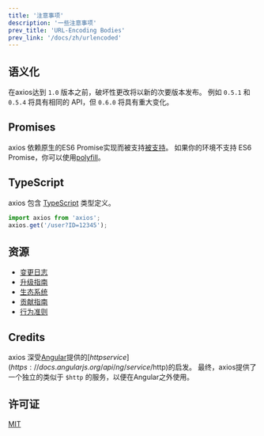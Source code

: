 ```yaml
---
title: '注意事项'
description: '一些注意事项'
prev_title: 'URL-Encoding Bodies'
prev_link: '/docs/zh/urlencoded'
---
```


## 语义化
在axios达到 `1.0` 版本之前，破坏性更改将以新的次要版本发布。 例如 `0.5.1` 和 `0.5.4` 将具有相同的 API，但 `0.6.0` 将具有重大变化。

## Promises

axios 依赖原生的ES6 Promise实现而被支持[被支持](http://caniuse.com/promises)。
如果你的环境不支持 ES6 Promise，你可以使用[polyfill](https://github.com/jakearchibald/es6-promise)。

## TypeScript
axios 包含 [TypeScript](http://typescriptlang.org) 类型定义。
```typescript
import axios from 'axios';
axios.get('/user?ID=12345');
```

## 资源

* [变更日志](https://github.com/axios/axios/blob/master/CHANGELOG.md)
* [升级指南](https://github.com/axios/axios/blob/master/UPGRADE_GUIDE.md)
* [生态系统](https://github.com/axios/axios/blob/master/ECOSYSTEM.md)
* [贡献指南](https://github.com/axios/axios/blob/master/CONTRIBUTING.md)
* [行为准则](https://github.com/axios/axios/blob/master/CODE_OF_CONDUCT.md)

## Credits

axios 深受[Angular](https://angularjs.org/)提供的[$http service](https://docs.angularjs.org/api/ng/service/$http)的启发。
最终，axios提供了一个独立的类似于 `$http` 的服务，以便在Angular之外使用。

## 许可证

[MIT](https://github.com/axios/axios/blob/master/LICENSE)
